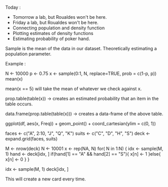 Today :
  * Tomorrow a lab, but Roualdes won't be here.
  * Friday a lab, but Roualdes won't be here.
  * Connecting population and density function
  * Plotting estimates of density functions
  * Estimating probability of poker hand.

Sample is the mean of the data in our dataset. Theoretically estimating a population parameter.

Example : 

N <- 10000
p <- 0.75
x <- sample(0:1, N, replace=TRUE, prob = c(1-p, p))
mean(x)

mean(x == 5) will take the mean of whatever we check against x.

prop.table(table(x)) -> creates an estimated probability that an item in the table occurs.

data.frame(prop.table(table(x))) -> creates a data-frame of the above table.

ggplot(df, aes(x, Freq)) + geom_point() + coord_cartesian(ylim = c(0, 1))

faces <- c("A", 2:10, "J", "Q", "K")
suits <- c("C", "D", "H", "S")
deck <- expand.grid(faces, suits)


M <- nrow(deck)
N <- 10001
x <- rep(NA, N)
for( N in 1:N) {
  idx <- sample(M, 1)
  hand <- deck[idx, ]
  if(hand[1] == "A" && hand[2] == "S"){
    x[n] <- 1
  }else{
    x[n] <- 0
  }
}


idx <- sample(M, 1)
deck[idx, ]

This will create a new card every time.
